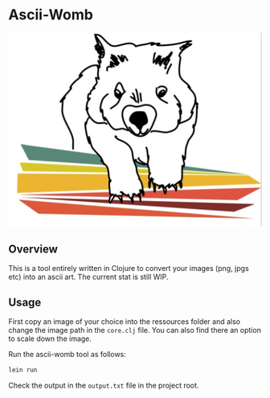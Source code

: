 # Ascii-Womb

<div style="text-align:center">
  <img src="https://github.com/romanskie/ascii-womb/blob/master/assets/couchant-wombat.jpg">
</div>

## Overview

This is a tool entirely written in Clojure to convert your images (png, jpgs etc) into an ascii art. The current stat is still WIP.

## Usage

First copy an image of your choice into the ressources folder and also change the image path in the ```core.clj``` file. You can also find there an option to scale down the image.

Run the ascii-womb tool as follows:

```bash
lein run
```

Check the output in the ```output.txt``` file in the project root.
